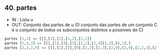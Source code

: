 ## 40. partes 
- IN : Lista u
- OUT: Conjunto das partes de u (O conjunto das partes de um conjunto C é o conjunto de todos os subconjuntos distintos e possíveis de C)
```hs
partes [1,2] == [[],[1],[2],[1,2],[2,1]]
partes [1,4,3] == [[],[1],[4],[3],[1,1],[1,4][1,3],[4,1],]
partes [2,3,2,9] == [[],[2],[3],[9],[2,2],[2,3],[2,9],[3,9],[2,2,3],[2,2,9],[2,3,9],[2,2,3,9]]
```
